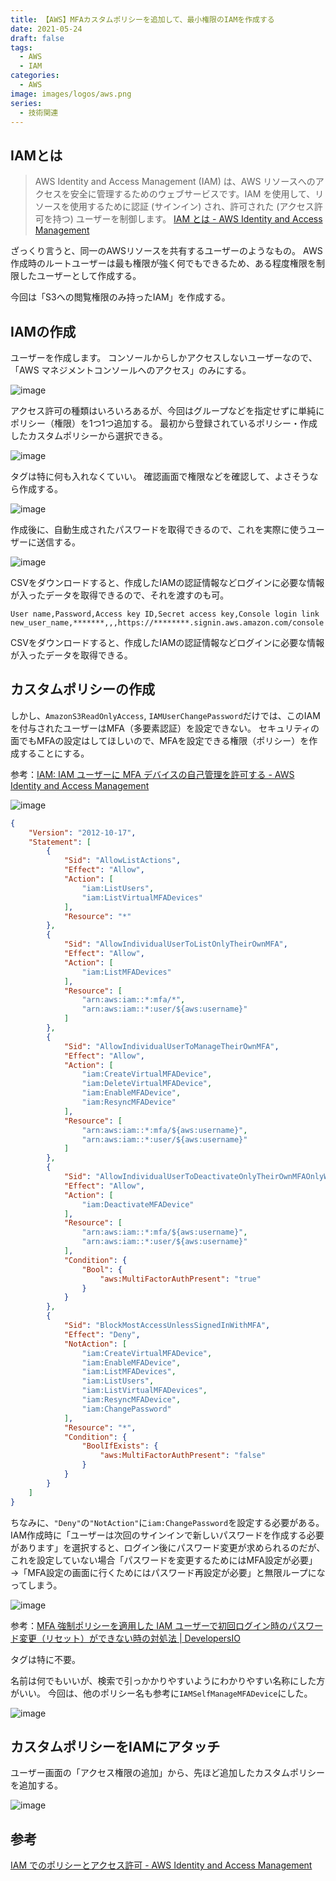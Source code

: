 ```yaml
---
title: 【AWS】MFAカスタムポリシーを追加して、最小権限のIAMを作成する
date: 2021-05-24
draft: false
tags:
  - AWS
  - IAM
categories:
  - AWS
image: images/logos/aws.png
series:
  - 技術関連
---
```


## IAMとは

> AWS Identity and Access Management (IAM) は、AWS リソースへのアクセスを安全に管理するためのウェブサービスです。IAM を使用して、リソースを使用するために認証 (サインイン) され、許可された (アクセス許可を持つ) ユーザーを制御します。
[IAM とは \- AWS Identity and Access Management](https://docs.aws.amazon.com/ja_jp/IAM/latest/UserGuide/introduction.html)

ざっくり言うと、同一のAWSリソースを共有するユーザーのようなもの。
AWS作成時のルートユーザーは最も権限が強く何でもできるため、ある程度権限を制限したユーザーとして作成する。

今回は「S3への閲覧権限のみ持ったIAM」を作成する。

## IAMの作成

ユーザーを作成します。
コンソールからしかアクセスしないユーザーなので、「AWS マネジメントコンソールへのアクセス」のみにする。

![image](https://user-images.githubusercontent.com/44717752/121106331-c431eb00-c840-11eb-8c2e-95deb11f2f89.png)

アクセス許可の種類はいろいろあるが、今回はグループなどを指定せずに単純にポリシー（権限）を1つ1つ追加する。
最初から登録されているポリシー・作成したカスタムポリシーから選択できる。

![image](https://user-images.githubusercontent.com/44717752/121106483-107d2b00-c841-11eb-991a-bac91a64834a.png)

タグは特に何も入れなくていい。
確認画面で権限などを確認して、よさそうなら作成する。

![image](https://user-images.githubusercontent.com/44717752/121106580-44f0e700-c841-11eb-8e66-4e474f465d06.png)

作成後に、自動生成されたパスワードを取得できるので、これを実際に使うユーザーに送信する。

![image](https://user-images.githubusercontent.com/44717752/121106734-8da8a000-c841-11eb-9422-95eee721db3e.png)

CSVをダウンロードすると、作成したIAMの認証情報などログインに必要な情報が入ったデータを取得できるので、それを渡すのも可。

```
User name,Password,Access key ID,Secret access key,Console login link
new_user_name,*******,,,https://********.signin.aws.amazon.com/console
```

CSVをダウンロードすると、作成したIAMの認証情報などログインに必要な情報が入ったデータを取得できる。

## カスタムポリシーの作成

しかし、`AmazonS3ReadOnlyAccess`, `IAMUserChangePassword`だけでは、このIAMを付与されたユーザーはMFA（多要素認証）を設定できない。
セキュリティの面でもMFAの設定はしてほしいので、MFAを設定できる権限（ポリシー）を作成することにする。

参考：[IAM: IAM ユーザーに MFA デバイスの自己管理を許可する \- AWS Identity and Access Management](https://docs.aws.amazon.com/ja_jp/IAM/latest/UserGuide/reference_policies_examples_iam_mfa-selfmanage.html)

![image](https://user-images.githubusercontent.com/44717752/121105623-66e96a00-c83f-11eb-9d06-194c04042879.png)

```json
{
    "Version": "2012-10-17",
    "Statement": [
        {
            "Sid": "AllowListActions",
            "Effect": "Allow",
            "Action": [
                "iam:ListUsers",
                "iam:ListVirtualMFADevices"
            ],
            "Resource": "*"
        },
        {
            "Sid": "AllowIndividualUserToListOnlyTheirOwnMFA",
            "Effect": "Allow",
            "Action": [
                "iam:ListMFADevices"
            ],
            "Resource": [
                "arn:aws:iam::*:mfa/*",
                "arn:aws:iam::*:user/${aws:username}"
            ]
        },
        {
            "Sid": "AllowIndividualUserToManageTheirOwnMFA",
            "Effect": "Allow",
            "Action": [
                "iam:CreateVirtualMFADevice",
                "iam:DeleteVirtualMFADevice",
                "iam:EnableMFADevice",
                "iam:ResyncMFADevice"
            ],
            "Resource": [
                "arn:aws:iam::*:mfa/${aws:username}",
                "arn:aws:iam::*:user/${aws:username}"
            ]
        },
        {
            "Sid": "AllowIndividualUserToDeactivateOnlyTheirOwnMFAOnlyWhenUsingMFA",
            "Effect": "Allow",
            "Action": [
                "iam:DeactivateMFADevice"
            ],
            "Resource": [
                "arn:aws:iam::*:mfa/${aws:username}",
                "arn:aws:iam::*:user/${aws:username}"
            ],
            "Condition": {
                "Bool": {
                    "aws:MultiFactorAuthPresent": "true"
                }
            }
        },
        {
            "Sid": "BlockMostAccessUnlessSignedInWithMFA",
            "Effect": "Deny",
            "NotAction": [
                "iam:CreateVirtualMFADevice",
                "iam:EnableMFADevice",
                "iam:ListMFADevices",
                "iam:ListUsers",
                "iam:ListVirtualMFADevices",
                "iam:ResyncMFADevice",
                "iam:ChangePassword"
            ],
            "Resource": "*",
            "Condition": {
                "BoolIfExists": {
                    "aws:MultiFactorAuthPresent": "false"
                }
            }
        }
    ]
}
```

ちなみに、`"Deny"`の`"NotAction"`に`iam:ChangePassword`を設定する必要がある。
IAM作成時に「ユーザーは次回のサインインで新しいパスワードを作成する必要があります」を選択すると、ログイン後にパスワード変更が求められるのだが、これを設定していない場合「パスワードを変更するためにはMFA設定が必要」→「MFA設定の画面に行くためにはパスワード再設定が必要」と無限ループになってしまう。

![image](https://user-images.githubusercontent.com/44717752/209496684-9bcedd24-2b08-4fd3-888c-c0e6590062cd.png)

参考：[MFA 強制ポリシーを適用した IAM ユーザーで初回ログイン時のパスワード変更（リセット）ができない時の対処法 \| DevelopersIO](https://dev.classmethod.jp/articles/force-mfa-with-iam-changepassword/)

タグは特に不要。

名前は何でもいいが、検索で引っかかりやすいようにわかりやすい名称にした方がいい。
今回は、他のポリシー名も参考に`IAMSelfManageMFADevice`にした。

![image](https://user-images.githubusercontent.com/44717752/121119353-6b6d4d00-c856-11eb-99e0-d05f2dcc6301.png)

## カスタムポリシーをIAMにアタッチ

ユーザー画面の「アクセス権限の追加」から、先ほど追加したカスタムポリシーを追加する。

![image](https://user-images.githubusercontent.com/44717752/121119738-25fd4f80-c857-11eb-881f-331880fc2028.png)

## 参考

[IAM でのポリシーとアクセス許可 \- AWS Identity and Access Management](https://docs.aws.amazon.com/ja_jp/IAM/latest/UserGuide/access_policies.html)

